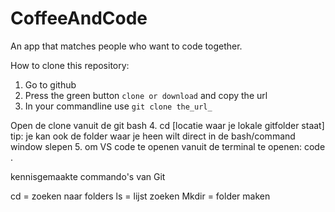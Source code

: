 # CoffeeAndCode
An app that matches people who want to code together.

How to clone this repository:

1. Go to github
2. Press the green button `clone or download` and copy the url
3. In your commandline use `git clone the_url_`

Open de clone vanuit de git bash
4. cd [locatie waar je lokale gitfolder staat]
    tip: je kan ook de folder waar je heen wilt direct in de bash/command window slepen
5. om VS code te openen vanuit de terminal te openen: code . 

kennisgemaakte commando's van Git

cd = zoeken naar folders
ls = lijst zoeken
Mkdir = folder maken





